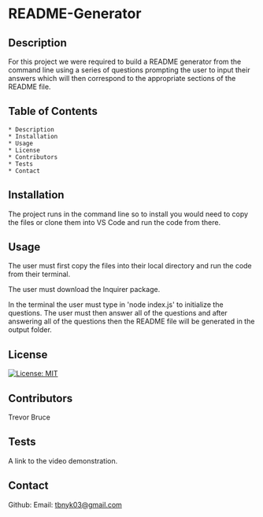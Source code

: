 # README-Generator

## Description

For this project we were required to build a README generator from the command line using a series of questions prompting the user to input their answers which will then correspond to the appropriate sections of the README file.

## Table of Contents

    * Description
    * Installation
    * Usage
    * License
    * Contributors
    * Tests
    * Contact

## Installation

The project runs in the command line so to install you would need to copy the files or clone them into VS Code and run the code from there. 

## Usage

The user must first copy the files into their local directory and run the code from their terminal. 

The user must download the Inquirer package.

In the terminal the user must type in 'node index.js' to initialize the questions. The user must then answer all of the questions and after answering all of the questions then the README file will be generated in the output folder.


## License

[![License: MIT](https://img.shields.io/badge/License-MIT-yellow.svg)](https://opensource.org/licenses/MIT)

## Contributors

Trevor Bruce


## Tests

A link to the video demonstration.


## Contact

Github: 
Email: tbnyk03@gmail.com

